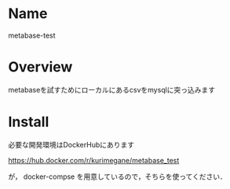 # Name

metabase-test

# Overview

metabaseを試すためにローカルにあるcsvをmysqlに突っ込みます

# Install

必要な開発環境はDockerHubにあります

https://hub.docker.com/r/kurimegane/metabase_test

が， docker-compse を用意しているので，そちらを使ってください．